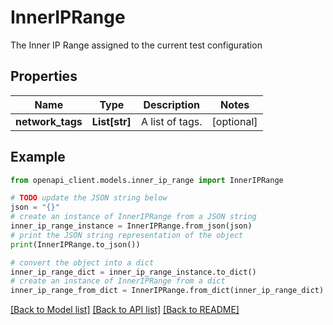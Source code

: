 # InnerIPRange

The Inner IP Range assigned to the current test configuration

## Properties

Name | Type | Description | Notes
------------ | ------------- | ------------- | -------------
**network_tags** | **List[str]** | A list of tags. | [optional] 

## Example

```python
from openapi_client.models.inner_ip_range import InnerIPRange

# TODO update the JSON string below
json = "{}"
# create an instance of InnerIPRange from a JSON string
inner_ip_range_instance = InnerIPRange.from_json(json)
# print the JSON string representation of the object
print(InnerIPRange.to_json())

# convert the object into a dict
inner_ip_range_dict = inner_ip_range_instance.to_dict()
# create an instance of InnerIPRange from a dict
inner_ip_range_from_dict = InnerIPRange.from_dict(inner_ip_range_dict)
```
[[Back to Model list]](../README.md#documentation-for-models) [[Back to API list]](../README.md#documentation-for-api-endpoints) [[Back to README]](../README.md)


